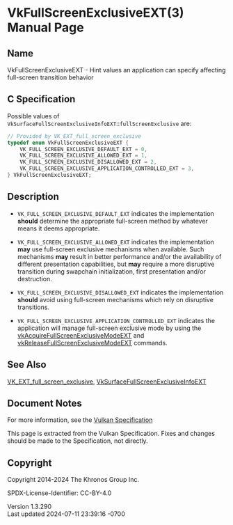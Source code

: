 # VkFullScreenExclusiveEXT(3) Manual Page

## Name

VkFullScreenExclusiveEXT - Hint values an application can specify
affecting full-screen transition behavior



## <a href="#_c_specification" class="anchor"></a>C Specification

Possible values of
`VkSurfaceFullScreenExclusiveInfoEXT`::`fullScreenExclusive` are:

``` c
// Provided by VK_EXT_full_screen_exclusive
typedef enum VkFullScreenExclusiveEXT {
    VK_FULL_SCREEN_EXCLUSIVE_DEFAULT_EXT = 0,
    VK_FULL_SCREEN_EXCLUSIVE_ALLOWED_EXT = 1,
    VK_FULL_SCREEN_EXCLUSIVE_DISALLOWED_EXT = 2,
    VK_FULL_SCREEN_EXCLUSIVE_APPLICATION_CONTROLLED_EXT = 3,
} VkFullScreenExclusiveEXT;
```

## <a href="#_description" class="anchor"></a>Description

- `VK_FULL_SCREEN_EXCLUSIVE_DEFAULT_EXT` indicates the implementation
  **should** determine the appropriate full-screen method by whatever
  means it deems appropriate.

- `VK_FULL_SCREEN_EXCLUSIVE_ALLOWED_EXT` indicates the implementation
  **may** use full-screen exclusive mechanisms when available. Such
  mechanisms **may** result in better performance and/or the
  availability of different presentation capabilities, but **may**
  require a more disruptive transition during swapchain initialization,
  first presentation and/or destruction.

- `VK_FULL_SCREEN_EXCLUSIVE_DISALLOWED_EXT` indicates the implementation
  **should** avoid using full-screen mechanisms which rely on disruptive
  transitions.

- `VK_FULL_SCREEN_EXCLUSIVE_APPLICATION_CONTROLLED_EXT` indicates the
  application will manage full-screen exclusive mode by using the
  [vkAcquireFullScreenExclusiveModeEXT](https://registry.khronos.org/vulkan/specs/1.3-extensions/man/html/vkAcquireFullScreenExclusiveModeEXT.html)
  and
  [vkReleaseFullScreenExclusiveModeEXT](https://registry.khronos.org/vulkan/specs/1.3-extensions/man/html/vkReleaseFullScreenExclusiveModeEXT.html)
  commands.

## <a href="#_see_also" class="anchor"></a>See Also

[VK_EXT_full_screen_exclusive](https://registry.khronos.org/vulkan/specs/1.3-extensions/man/html/VK_EXT_full_screen_exclusive.html),
[VkSurfaceFullScreenExclusiveInfoEXT](https://registry.khronos.org/vulkan/specs/1.3-extensions/man/html/VkSurfaceFullScreenExclusiveInfoEXT.html)

## <a href="#_document_notes" class="anchor"></a>Document Notes

For more information, see the <a
href="https://registry.khronos.org/vulkan/specs/1.3-extensions/html/vkspec.html#VkFullScreenExclusiveEXT"
target="_blank" rel="noopener">Vulkan Specification</a>

This page is extracted from the Vulkan Specification. Fixes and changes
should be made to the Specification, not directly.

## <a href="#_copyright" class="anchor"></a>Copyright

Copyright 2014-2024 The Khronos Group Inc.

SPDX-License-Identifier: CC-BY-4.0

Version 1.3.290  
Last updated 2024-07-11 23:39:16 -0700
